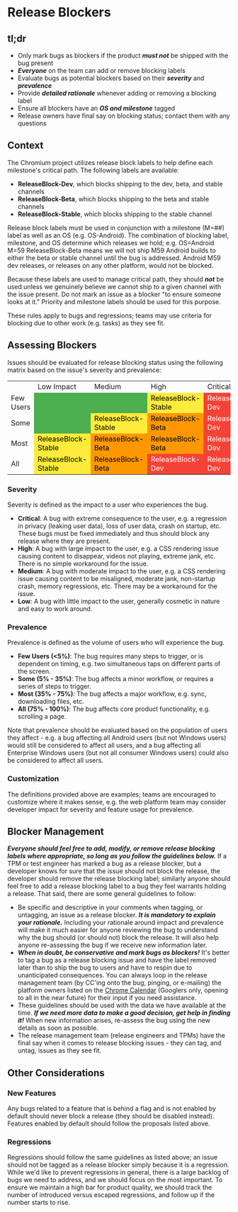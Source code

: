 # Release Blockers

## tl;dr
* Only mark bugs as blockers if the product ***must not*** be shipped with the
bug present
* ***Everyone*** on the team can add or remove blocking labels
* Evaluate bugs as potential blockers based on their ***severity*** and
***prevalence***
* Provide ***detailed rationale*** whenever adding or removing a blocking label
* Ensure all blockers have an ***OS and milestone*** tagged
* Release owners have final say on blocking status; contact them with any
questions

## Context
The Chromium project utilizes release block labels to help define each
milestone's critical path.  The following labels are available:

* **ReleaseBlock-Dev**, which blocks shipping to the dev, beta, and stable
channels
* **ReleaseBlock-Beta**, which blocks shipping to the beta and stable channels
* **ReleaseBlock-Stable**, which blocks shipping to the stable channel

Release block labels must be used in conjunction with a milestone (M=##) label
as well as an OS (e.g. OS-Android).  The combination of blocking label,
milestone, and OS determine which releases we hold; e.g. OS=Android M=59
ReleaseBlock-Beta means we will not ship M59 Android builds to either the beta
or stable channel until the bug is addressed. Android M59 dev releases, or
releases on any other platform, would not be blocked.

Because these labels are used to manage critical path, they should ***not*** be
used unless we genuinely believe we cannot ship to a given channel with the
issue present.  Do not mark an issue as a blocker "to ensure someone looks at
it."  Priority and milestone labels should be used for this purpose.

These rules apply to bugs and regressions; teams may use criteria for blocking
due to other work (e.g. tasks) as they see fit.

## Assessing Blockers
Issues should be evaluated for release blocking status using the following
matrix based on the issue's severity and prevalence:

<table>
  <tr>
    <td></td>
    <td>Low Impact</td>
    <td>Medium</td>
    <td>High</td>
    <td>Critical</td>
  </tr>
  <tr>
    <td>Few Users</td>
    <td style="background-color: #4CAF50"></td>
    <td style="background-color: #4CAF50"></td>
    <td style="color: #000; background-color: #FFEB3B">ReleaseBlock-Stable</td>
    <td style="color: #fff; background-color: #F44336">ReleaseBlock-Dev</td>
  </tr>
  <tr>
    <td>Some</td>
    <td style="background-color: #4CAF50"></td>
    <td style="color: #000; background-color: #FFEB3B">ReleaseBlock-Stable</td>
    <td style="color: #000; background-color: #FF9800">ReleaseBlock-Beta</td>
    <td style="color: #fff; background-color: #F44336">ReleaseBlock-Dev</td>
  </tr>
  <tr>
    <td>Most</td>
    <td style="color: #000; background-color: #FFEB3B">ReleaseBlock-Stable</td>
    <td style="color: #000; background-color: #FF9800">ReleaseBlock-Beta</td>
    <td style="color: #000; background-color: #FF9800">ReleaseBlock-Beta</td>
    <td style="color: #fff; background-color: #F44336">ReleaseBlock-Dev</td>
  </tr>
  <tr>
    <td>All</td>
    <td style="color: #000; background-color: #FFEB3B">ReleaseBlock-Stable</td>
    <td style="color: #000; background-color: #FF9800">ReleaseBlock-Beta</td>
    <td style="color: #fff; background-color: #F44336">ReleaseBlock-Dev</td>
    <td style="color: #fff; background-color: #F44336">ReleaseBlock-Dev</td>
  </tr>
</table>

### Severity
Severity is defined as the impact to a user who experiences the bug.

* **Critical**: A bug with extreme consequence to the user, e.g. a regression in
privacy (leaking user data), loss of user data, crash on startup, etc. These
bugs must be fixed immediately and thus should block any release where
they are present.
* **High**: A bug with large impact to the user, e.g. a CSS rendering issue
causing content to disappear, videos not playing, extreme jank, etc.  There is
no simple workaround for the issue.
* **Medium**: A bug with moderate impact to the user, e.g. a CSS rendering issue
 causing content to be misaligned, moderate jank, non-startup crash, memory
 regressions, etc. There may be a workaround for the issue.
* **Low**: A bug with little impact to the user, generally cosmetic in nature
and easy to work around.

### Prevalence
Prevalence is defined as the volume of users who will experience the bug.
* **Few Users (<5%)**: The bug requires many steps to trigger, or is dependent
on timing, e.g. two simultaneous taps on different parts of the screen.
* **Some (5% - 35%)**: The bug affects a minor workflow, or requires a series of
steps to trigger.
* **Most (35% - 75%)**: The bug affects a major workflow, e.g. sync, downloading
files, etc.
* **All (75% - 100%)**: The bug affects core product functionality, e.g.
scrolling a page.

Note that prevalence should be evaluated based on the population of users they
affect - e.g. a bug affecting all Android users (but not Windows users)
would still be considered to affect all users, and a bug affecting all
Enterprise Windows users (but not all consumer Windows users) could also be
considered to affect all users.

### Customization
The definitions provided above are examples; teams are encouraged to customize
where it makes sense, e.g. the web platform team may consider developer impact
for severity and feature usage for prevalence.

## Blocker Management

***Everyone should feel free to add, modify, or remove release blocking labels
where appropriate, so long as you follow the guidelines below.***  If a TPM or
test engineer has marked a bug as a release blocker, but a developer knows for
sure that the issue should not block the release, the developer should remove
the release blocking label; similarly anyone should feel free to add a release
blocking label to a bug they feel warrants holding a release.  That said, there
are some general guidelines to follow:

* Be specific and descriptive in your comments when tagging, or untagging, an
issue as a release blocker.  ***It is mandatory to explain your rationale.***
Including your rationale around impact and prevalence will make it much easier
for anyone reviewing the bug to understand why the bug should (or should not)
block the release.  It will also help anyone re-assessing the bug if we receive
 new information later.
* ***When in doubt, be conservative and mark bugs as blockers!***  It's better
to tag a bug as a release blocking issue and have the label removed later than
to ship the bug to users and have to respin due to unanticipated consequences.
You can always loop in the release management team (by CC'ing onto the bug,
pinging, or e-mailing) the platform owners listed on the [Chrome Calendar](https://chromepmo.appspot.com/calendar) (Googlers only, opening to
  all in the near future) for their input if you need assistance.
* These guidelines should be used with the data we have available at the time.
***If we need more data to make a good decision, get help in finding it!***
When new information arises, re-assess the bug using the new details as soon
 as possible.
* The release management team (release engineers and TPMs) have the final say
 when it comes to release blocking issues - they can tag, and untag, issues as
  they see fit.


## Other Considerations

### New Features
Any bugs related to a feature that is behind a flag and is not enabled by
default should never block a release (they should be disabled instead).
Features enabled by default should follow the proposals listed above.

### Regressions
Regressions should follow the same guidelines as listed above; an issue should
not be tagged as a release blocker simply because it is a regression.  While
we'd like to prevent regressions in general, there is a large backlog of bugs we
 need to address, and we should focus on the most important.  To ensure we
 maintain a high bar for product quality, we should track the number of
 introduced versus escaped regressions, and follow up if the number starts to
 rise.
